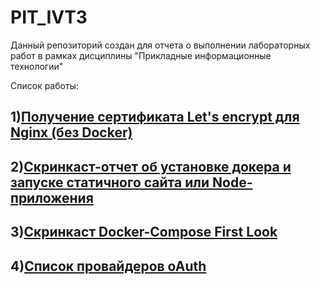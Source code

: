 # PIT_IVT3
Данный репозиторий создан для отчета о выполнении лабораторных работ в рамках дисциплины "Прикладные информационные технологии"

Список работы:
 <h2> 1)<a href="https://disk.yandex.ru/i/0le0hOCXHkhRSQ">Получение сертификата Let's encrypt для Nginx (без Docker)</a></h2>
 <h2> 2)<a href="[https://disk.yandex.ru/i/0le0hOCXHkhRSQ](https://yadi.sk/i/XLPNjJJ45VIt8g)">Скринкаст-отчет об установке докера и запуске статичного сайта или Node-приложения</a></h2>
 <h2> 3)<a href="https://disk.yandex.ru/i/9Sa-I8cAC3GMMA">Скринкаст Docker-Compose First Look</a></h2>
 <h2> 4)<a href="(https://disk.yandex.ru/i/_yH3Lhu734vqaw">Список провайдеров oAuth</a></h2>
